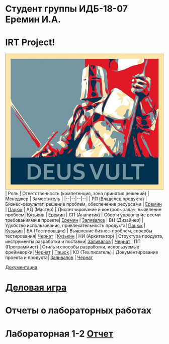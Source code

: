 # Студент группы ИДБ-18-07 Еремин И.А.
# IRT Project!
![deus](https://github.com/lulu2kan/lulu2kan.github.io/blob/main/other/XOhjW-0n1Xw.jpg)
| Роль	| Ответственность (компетенция, зона принятия решений) | Менеджер | Заместитель |
|--|--|--|--|
| РП (Владелец продукта) | Бизнес-результат, решение проблем, обеспечение ресурсами | [Еремин](https://github.com/lulu2kan/lulu2kan.github.io) | [Пацюк](https://github.com/NAF-FLY/vadim.github.io)
| АД (Мастер) | Диспетчирование и контроль задач, выявление проблем| [Кузькин](https://github.com/Qoer/github.io) | [Еремин](https://github.com/lulu2kan/lulu2kan.github.io)
| СП (Аналитик) | Сбор и управление всеми требованиями в проекте| [Еремин](https://github.com/lulu2kan/lulu2kan.github.io) | [Заливалов](https://github.com/AlekseyGitPub/aleksey.github.io)
| ВН (Дизайнер)	| Удобство использования, привлекательность продукта| [Пацюк](https://github.com/NAF-FLY/vadim.github.io) | [Кузькин](https://github.com/Qoer/github.io)
| БА (Тестировщик) | Выявление бизнес-проблем, способы тестирования| [Чернат](https://github.com/DivineLoggika/Nikolai) | [Кузькин](https://github.com/Qoer/github.io)
| НИ (Архитектор) | Структура продукта, инструменты разработки и поставки| [Заливалов](https://github.com/AlekseyGitPub/aleksey.github.io) | [Чернат](https://github.com/DivineLoggika/Nikolai)
| ПП (Программист) | Стиль и способы разработки, используемые фреймворки| [Чернат](https://github.com/DivineLoggika/Nikolai) | [Пацюк](https://github.com/NAF-FLY/vadim.github.io)
| КО (Тех.писатель) | Документирование проекта и продукта| [Заливалов](https://github.com/AlekseyGitPub/aleksey.github.io) | [Чернат](https://github.com/DivineLoggika/Nikolai)

[Документация](https://github.com/lulu2kan/lulu2kan.github.io/wiki/%D0%94%D0%BE%D0%BA%D1%83%D0%BC%D0%B5%D0%BD%D1%82%D0%B0%D1%86%D0%B8%D1%8F-%D0%BF%D0%BE-%D0%BF%D1%80%D0%BE%D0%B5%D0%BA%D1%82%D1%83)
# [Деловая игра](https://github.com/lulu2kan/lulu2kan.github.io/wiki/%D0%94%D0%B5%D0%BB%D0%BE%D0%B2%D0%B0%D1%8F-%D0%B8%D0%B3%D1%80%D0%B0)
# Отчеты о лабораторных работах
# Лабораторная 1-2 [Отчет](https://github.com/lulu2kan/lulu2kan.github.io/wiki/%D0%9E%D1%82%D1%87%D0%B5%D1%82-%D0%BE-%D0%BB%D0%B0%D0%B1%D0%BE%D1%80%D0%B0%D1%82%D0%BE%D1%80%D0%BD%D1%8B%D1%85-%D1%80%D0%B0%D0%B1%D0%BE%D1%82%D0%B0%D1%85)
